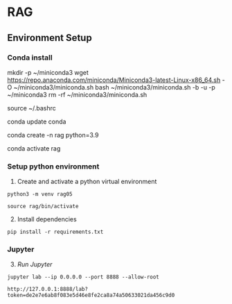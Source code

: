 
# RAG
## Environment Setup
### Conda install 
mkdir -p ~/miniconda3
wget https://repo.anaconda.com/miniconda/Miniconda3-latest-Linux-x86_64.sh -O ~/miniconda3/miniconda.sh
bash ~/miniconda3/miniconda.sh -b -u -p ~/miniconda3
rm -rf ~/miniconda3/miniconda.sh

source ~/.bashrc

conda update conda

conda create -n rag python=3.9


conda activate rag

### Setup python environment
1. Create and activate a python virtual environment
```
python3 -m venv rag05

source rag/bin/activate

```
2. Install dependencies
```
pip install -r requirements.txt 
```
### Jupyter 
3. _Run Jupyter_
```
jupyter lab --ip 0.0.0.0 --port 8888 --allow-root 

http://127.0.0.1:8888/lab?token=de2e7e6ab8f083e5d46e8fe2ca8a74a50633021da456c9d0

```    
